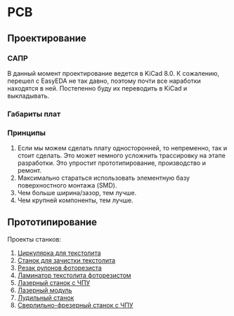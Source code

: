 # PCB

## Проектирование

### САПР
В данный момент проектирование ведется в KiCad 8.0. К сожалению, перешел с EasyEDA не так давно, поэтому почти все наработки находятся в ней. Постепенно буду их переводить в KiCad и выкладывать.

### Габариты плат


### Принципы
1. Если мы можем сделать плату односторонней, то непременно, так и стоит сделать. Это может немного усложнить трассировку на этапе разработки. Это упростит прототипирование, производство и ремонт.
2. Максимально стараться использовать элементную базу поверхностного монтажа (SMD).
3. Чем больше ширина/зазор, тем лучше.
4. Чем крупней компоненты, тем лучше.

## Прототипирование
Проекты станков:
1. [Циркулярка для текстолита](https://github.com/ufrs12/OLTA-PCB-Saw)
2. [Станок для зачистки текстолита](https://github.com/ufrs12/OLTA-PCB-Cleaning-machine)
3. [Резак рулонов фоторезиста](https://github.com/ufrs12/OLTA-PCB-ROLL-CUTTER)
4. [Ламинатор текстолита фоторезистом](https://github.com/ufrs12/OLTA-PCB-Laminator)
5. [Лазерный станок с ЧПУ](https://github.com/ufrs12/OLTA-PCB-CNC-Laser)
6. [Лазерный модуль](https://github.com/ufrs12/OLTA-5mW-405nm-laser)
7. [Лудильный станок](https://github.com/ufrs12/OLTA-PCB-Tinning)
8. [Сверлильно-фрезерный станок с ЧПУ](https://github.com/ufrs12/OLTA-CNC-milling-cutter)
